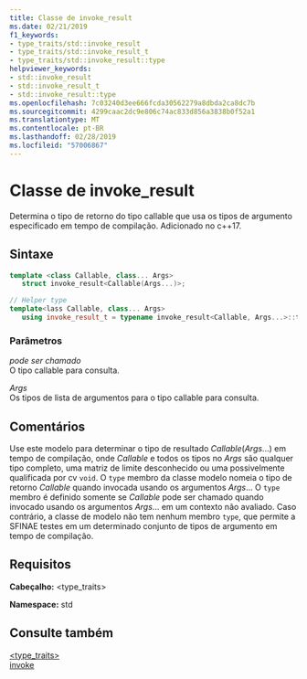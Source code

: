 ```yaml
---
title: Classe de invoke_result
ms.date: 02/21/2019
f1_keywords:
- type_traits/std::invoke_result
- type_traits/std::invoke_result_t
- type_traits/std::invoke_result::type
helpviewer_keywords:
- std::invoke_result
- std::invoke_result_t
- std::invoke_result::type
ms.openlocfilehash: 7c03240d3ee666fcda30562279a8dbda2ca8dc7b
ms.sourcegitcommit: 4299caac2dc9e806c74ac833d856a3838b0f52a1
ms.translationtype: MT
ms.contentlocale: pt-BR
ms.lasthandoff: 02/28/2019
ms.locfileid: "57006867"
---
```

# <a name="invokeresult-class"></a>Classe de invoke_result

Determina o tipo de retorno do tipo callable que usa os tipos de argumento especificado em tempo de compilação. Adicionado no c++17.

## <a name="syntax"></a>Sintaxe

```cpp
template <class Callable, class... Args>
   struct invoke_result<Callable(Args...)>;

// Helper type
template<lass Callable, class... Args>
   using invoke_result_t = typename invoke_result<Callable, Args...>::type;
```

### <a name="parameters"></a>Parâmetros

*pode ser chamado*<br/>
O tipo callable para consulta.

*Args*<br/>
Os tipos de lista de argumentos para o tipo callable para consulta.

## <a name="remarks"></a>Comentários

Use este modelo para determinar o tipo de resultado *Callable*(*Args*...) em tempo de compilação, onde *Callable* e todos os tipos no *Args* são qualquer tipo completo, uma matriz de limite desconhecido ou uma possivelmente qualificada por cv `void`. O `type` membro da classe modelo nomeia o tipo de retorno *Callable* quando invocada usando os argumentos *Args*... O `type` membro é definido somente se *Callable* pode ser chamado quando invocado usando os argumentos *Args*... em um contexto não avaliado. Caso contrário, a classe de modelo não tem nenhum membro `type`, que permite a SFINAE testes em um determinado conjunto de tipos de argumento em tempo de compilação.

## <a name="requirements"></a>Requisitos

**Cabeçalho:** \<type_traits>

**Namespace:** std

## <a name="see-also"></a>Consulte também

[<type_traits>](../standard-library/type-traits.md)<br/>
[invoke](functional-functions.md#invoke)
